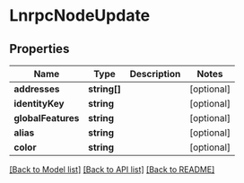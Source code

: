 # LnrpcNodeUpdate

## Properties
Name | Type | Description | Notes
------------ | ------------- | ------------- | -------------
**addresses** | **string[]** |  | [optional] 
**identityKey** | **string** |  | [optional] 
**globalFeatures** | **string** |  | [optional] 
**alias** | **string** |  | [optional] 
**color** | **string** |  | [optional] 

[[Back to Model list]](../README.md#documentation-for-models) [[Back to API list]](../README.md#documentation-for-api-endpoints) [[Back to README]](../README.md)


